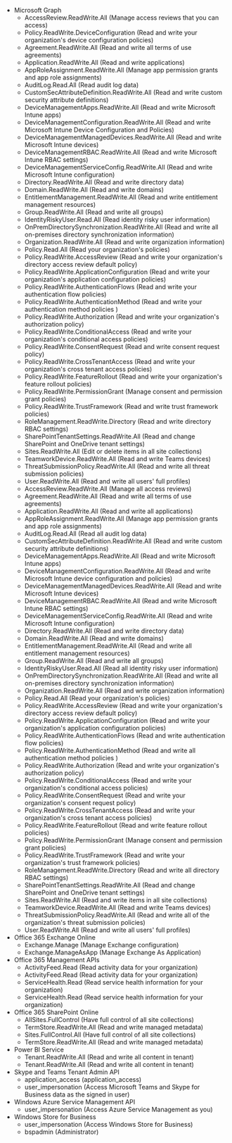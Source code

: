 - Microsoft Graph
  - AccessReview.ReadWrite.All (Manage access reviews that you can access)
  - Policy.ReadWrite.DeviceConfiguration (Read and write your organization's device configuration policies)
  - Agreement.ReadWrite.All (Read and write all terms of use agreements)
  - Application.ReadWrite.All (Read and write applications)
  - AppRoleAssignment.ReadWrite.All (Manage app permission grants and app role assignments)
  - AuditLog.Read.All (Read audit log data)
  - CustomSecAttributeDefinition.ReadWrite.All (Read and write custom security attribute definitions)
  - DeviceManagementApps.ReadWrite.All (Read and write Microsoft Intune apps)
  - DeviceManagementConfiguration.ReadWrite.All (Read and write Microsoft Intune Device Configuration and Policies)
  - DeviceManagementManagedDevices.ReadWrite.All (Read and write Microsoft Intune devices)
  - DeviceManagementRBAC.ReadWrite.All (Read and write Microsoft Intune RBAC settings)
  - DeviceManagementServiceConfig.ReadWrite.All (Read and write Microsoft Intune configuration)
  - Directory.ReadWrite.All (Read and write directory data)
  - Domain.ReadWrite.All (Read and write domains)
  - EntitlementManagement.ReadWrite.All (Read and write entitlement management resources)
  - Group.ReadWrite.All (Read and write all groups)
  - IdentityRiskyUser.Read.All (Read identity risky user information)
  - OnPremDirectorySynchronization.ReadWrite.All (Read and write all on-premises directory synchronization information)
  - Organization.ReadWrite.All (Read and write organization information)
  - Policy.Read.All (Read your organization's policies)
  - Policy.ReadWrite.AccessReview (Read and write your organization's directory access review default policy)
  - Policy.ReadWrite.ApplicationConfiguration (Read and write your organization's application configuration policies)
  - Policy.ReadWrite.AuthenticationFlows (Read and write your authentication flow policies)
  - Policy.ReadWrite.AuthenticationMethod (Read and write your authentication method policies )
  - Policy.ReadWrite.Authorization (Read and write your organization's authorization policy)
  - Policy.ReadWrite.ConditionalAccess (Read and write your organization's conditional access policies)
  - Policy.ReadWrite.ConsentRequest (Read and write consent request policy)
  - Policy.ReadWrite.CrossTenantAccess (Read and write your organization's cross tenant access policies)
  - Policy.ReadWrite.FeatureRollout (Read and write your organization's feature rollout policies)
  - Policy.ReadWrite.PermissionGrant (Manage consent and permission grant policies)
  - Policy.ReadWrite.TrustFramework (Read and write trust framework policies)
  - RoleManagement.ReadWrite.Directory (Read and write directory RBAC settings)
  - SharePointTenantSettings.ReadWrite.All (Read and change SharePoint and OneDrive tenant settings)
  - Sites.ReadWrite.All (Edit or delete items in all site collections)
  - TeamworkDevice.ReadWrite.All (Read and write Teams devices)
  - ThreatSubmissionPolicy.ReadWrite.All (Read and write all threat submission policies)
  - User.ReadWrite.All (Read and write all users' full profiles)
  - AccessReview.ReadWrite.All (Manage all access reviews)
  - Agreement.ReadWrite.All (Read and write all terms of use agreements)
  - Application.ReadWrite.All (Read and write all applications)
  - AppRoleAssignment.ReadWrite.All (Manage app permission grants and app role assignments)
  - AuditLog.Read.All (Read all audit log data)
  - CustomSecAttributeDefinition.ReadWrite.All (Read and write custom security attribute definitions)
  - DeviceManagementApps.ReadWrite.All (Read and write Microsoft Intune apps)
  - DeviceManagementConfiguration.ReadWrite.All (Read and write Microsoft Intune device configuration and policies)
  - DeviceManagementManagedDevices.ReadWrite.All (Read and write Microsoft Intune devices)
  - DeviceManagementRBAC.ReadWrite.All (Read and write Microsoft Intune RBAC settings)
  - DeviceManagementServiceConfig.ReadWrite.All (Read and write Microsoft Intune configuration)
  - Directory.ReadWrite.All (Read and write directory data)
  - Domain.ReadWrite.All (Read and write domains)
  - EntitlementManagement.ReadWrite.All (Read and write all entitlement management resources)
  - Group.ReadWrite.All (Read and write all groups)
  - IdentityRiskyUser.Read.All (Read all identity risky user information)
  - OnPremDirectorySynchronization.ReadWrite.All (Read and write all on-premises directory synchronization information)
  - Organization.ReadWrite.All (Read and write organization information)
  - Policy.Read.All (Read your organization's policies)
  - Policy.ReadWrite.AccessReview (Read and write your organization's directory access review default policy)
  - Policy.ReadWrite.ApplicationConfiguration (Read and write your organization's application configuration policies)
  - Policy.ReadWrite.AuthenticationFlows (Read and write authentication flow policies)
  - Policy.ReadWrite.AuthenticationMethod (Read and write all authentication method policies )
  - Policy.ReadWrite.Authorization (Read and write your organization's authorization policy)
  - Policy.ReadWrite.ConditionalAccess (Read and write your organization's conditional access policies)
  - Policy.ReadWrite.ConsentRequest (Read and write your organization's consent request policy)
  - Policy.ReadWrite.CrossTenantAccess (Read and write your organization's cross tenant access policies)
  - Policy.ReadWrite.FeatureRollout (Read and write feature rollout policies)
  - Policy.ReadWrite.PermissionGrant (Manage consent and permission grant policies)
  - Policy.ReadWrite.TrustFramework (Read and write your organization's trust framework policies)
  - RoleManagement.ReadWrite.Directory (Read and write all directory RBAC settings)
  - SharePointTenantSettings.ReadWrite.All (Read and change SharePoint and OneDrive tenant settings)
  - Sites.ReadWrite.All (Read and write items in all site collections)
  - TeamworkDevice.ReadWrite.All (Read and write Teams devices)
  - ThreatSubmissionPolicy.ReadWrite.All (Read and write all of the organization's threat submission policies)
  - User.ReadWrite.All (Read and write all users' full profiles)
- Office 365 Exchange Online
  - Exchange.Manage (Manage Exchange configuration)
  - Exchange.ManageAsApp (Manage Exchange As Application)
- Office 365 Management APIs
  - ActivityFeed.Read (Read activity data for your organization)
  - ActivityFeed.Read (Read activity data for your organization)
  - ServiceHealth.Read (Read service health information for your organization)
  - ServiceHealth.Read (Read service health information for your organization)
- Office 365 SharePoint Online
  - AllSites.FullControl (Have full control of all site collections)
  - TermStore.ReadWrite.All (Read and write managed metadata)
  - Sites.FullControl.All (Have full control of all site collections)
  - TermStore.ReadWrite.All (Read and write managed metadata)
- Power BI Service
  - Tenant.ReadWrite.All (Read and write all content in tenant)
  - Tenant.ReadWrite.All (Read and write all content in tenant)
- Skype and Teams Tenant Admin API
  - application_access (application_access)
  - user_impersonation (Access Microsoft Teams and Skype for Business data as the signed in user)
- Windows Azure Service Management API
  - user_impersonation (Access Azure Service Management as you)
- Windows Store for Business
  - user_impersonation (Access Windows Store for Business)
  - bspadmin (Administrator)

